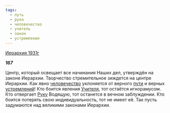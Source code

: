 ```yaml
---
tags:
  - путь
  - рука
  - человечество
  - учитель
  - закон
  - устремление
---
```

[Иерархия 1931г](https://127.0.0.1:4002/agni/1931)

___167___

Центр, который освещает все начинания Наших дел, утверждён на законе Иерархии. Творчество стремительное зиждется на центре Иерархии. Как явно [человечество](../../../tags/#человечество) уклоняется от верного [пути](../../../tags/#путь) и верных [устремлений](../../../tags/#устремление)! Кто боится явления [Учителя](../../../tags/#учитель), тот остаётся игнорамусом. Кто отвергает [Руку](../../../tags/#рука) Водящую, тот останется в вечном заблуждении. Кто боится потерять свою индивидуальность, тот не имеет её. Так пусть задумаются над великими законами Иерархии.   

